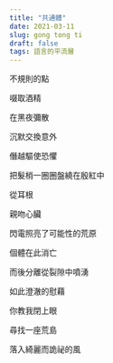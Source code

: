 ```yaml
---
title: "共通體"
date: 2021-03-11
slug: gong tong ti
draft: false
tags: 語言的平流層
---
```

不規則的點

啜取酒精

在黑夜彌散

沉默交換意外

僭越驅使恐懼

把髮梢一圈圈盤繞在殷紅中

從耳根

親吻心臟

閃電照亮了可能性的荒原

個體在此消亡

而後分離從裂隙中噴湧

如此澄澈的慰藉

你教我閉上眼

尋找一座荒島

落入綺麗而詭祕的風
